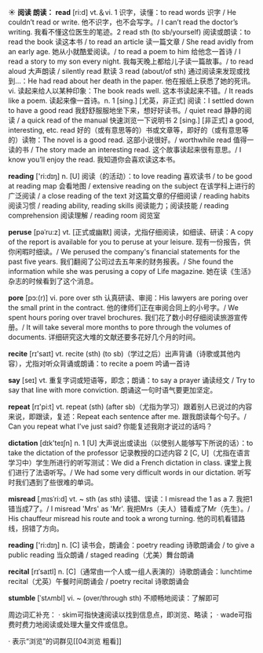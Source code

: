 ☀ <span class="category">**阅读 朗读：**</span>
<span class="vocabulary">**read**</span> [ri:d] 
<span class="definition">vt.＆vi. 1 识字，读懂：</span>to read words 识字 / He couldn’t read or write. 他不识字，也不会写字。/ I can’t read the doctor’s writing. 我看不懂这位医生的笔迹。<span class="definition">2 read sth (to sb/yourself) 阅读或朗读：</span>to read the book 读这本书 / to read an article 读一篇文章 / She read avidly from an early age. 她从小就酷爱阅读。/ to read a poem to him 给他念一首诗 / I read a story to my son every night. 我每天晚上都给儿子读一篇故事。/ to read aloud 大声朗读 / silently read 默读 <span class="definition">3 read (about/of sth) 通过阅读来发现或找到…：</span>He had read about her death in the paper. 他在报纸上获悉了她的死讯。<span class="definition">vi. 读起来给人以某种印象：</span>The book reads well. 这本书读起来不错。/ It reads like a poem. 读起来像一首诗。<span class="definition">n. 1 [sing.] [尤英，非正式] 阅读：</span>I settled down to have a good read 我舒舒服服地坐下来，想好好读书。/ quiet read 静静的阅读 / a quick read of the manual 快速浏览一下说明书 <span class="definition">2 [sing.] [非正式] a good, interesting, etc. read 好的（或有意思等的）书或文章等，即好的（或有意思等的）读物：</span>The novel is a good read. 这部小说很好。/ worthwhile read 值得一读的书 / The story made an interesting read. 这个故事读起来很有意思。/ I know you’ll enjoy the read. 我知道你会喜欢读这本书。

<span class="vocabulary">**reading**</span> ['ri:dɪŋ] 
<span class="definition">n. [U] 阅读（的活动）：</span>to love reading 喜欢读书 / to be good at reading map 会看地图 / extensive reading on the subject 在该学科上进行的广泛阅读 / a close reading of the text 对这篇文章的仔细阅读 / reading habits 阅读习惯 / reading ability, reading skills 阅读能力；阅读技能 / reading comprehension 阅读理解 / reading room 阅览室
           
<span class="vocabulary">**peruse**</span> [pəˈru:z]
<span class="definition">vt. [正式或幽默] 阅读，尤指仔细阅读，如细读、研读：</span>A copy of the report is available for you to peruse at your leisure. 现有一份报告，供你闲暇时细读。/ We perused the company's financial statements for the past five years. 我们翻阅了公司过去五年来的财务报表。/ She found the information while she was perusing a copy of Life magazine. 她在读《生活》杂志的时候看到了这个消息。
           
<span class="vocabulary">**pore**</span> [pɔ:(r)]
<span class="definition">vi. pore over sth 认真研读、审阅：</span>His lawyers are poring over the small print in the contract. 他的律师们正在审阅合同上的小号字。/ We spent hours poring over travel brochures. 我们花了数小时仔细阅读旅游宣传册。/ It will take several more months to pore through the volumes of documents. 详细研究这大堆的文献还要多花好几个月的时间。

<span class="vocabulary">**recite**</span> [rɪ'saɪt] 
<span class="definition">vt. recite (sth) (to sb)（学过之后）出声背诵（诗歌或其他内容），尤指对听众背诵或朗诵：</span>to recite a poem 吟诵一首诗

<span class="vocabulary">**say**</span> [seɪ] 
<span class="definition">vt. 重复字词或短语等，即念；朗诵：</span>to say a prayer 诵读经文 / Try to say that line with more conviction. 朗诵这一句时语气要更加坚定。

<span class="vocabulary">**repeat**</span> [rɪ'pi:t] 
<span class="definition">vt. repeat (sth) (after sb)（尤指为学习）跟着别人已说过的内容来说，即跟读，复述：</span>Repeat each sentence after me. 跟我朗读每个句子。/ Can you repeat what I’ve just said? 你能复述我刚才说过的话吗？

<span class="vocabulary">**dictation**</span> [dɪk'teɪʃn] 
<span class="definition">n. 1 [U] 大声说出或读出（以使别人能够写下所说的话）：</span>to take the dictation of the professor 记录教授的口述内容 <span class="definition">2 [C, U]（尤指在语言学习中）学生所进行的听写测试：</span>We did a French dictation in class. 课堂上我们进行了法语听写。/ We had some very difficult words in our dictation. 听写时我们遇到了些很难的单词。
           
<span class="vocabulary">**misread**</span> [ˌmɪsˈri:d]
<span class="definition">vt. ~ sth (as sth) 读错、误读：</span>I misread the 1 as a 7. 我把1错当成7了。/ I misread 'Mrs' as 'Mr'. 我把Mrs（夫人）错看成了Mr（先生）。/ His chauffeur misread his route and took a wrong turning. 他的司机看错路线，拐错了方向。

<span class="vocabulary">**reading**</span> ['ri:dɪŋ] 
<span class="definition">n. [C] 读书会，朗诵会：</span>poetry reading 诗歌朗诵会 / to give a public reading 当众朗诵 / staged reading（尤美）舞台朗诵
       
<span class="vocabulary">**recital**</span> [rɪˈsaɪtl]
<span class="definition">n. [C]（通常由一个人或一组人表演的）诗歌朗诵会：</span>lunchtime recital（尤英）午餐时间朗诵会 / poetry recital 诗歌朗诵会

<span class="vocabulary">**stumble**</span> [ˈstʌmbl]
<span class="definition">vi. ~ (over/through sth) 不顺畅地阅读：</span>了解即可

周边词汇补充：
· skim可指快速阅读以找到信息点，即浏览、略读；
· wade可指费时费力地阅读或处理大量文件或信息。

· 表示“浏览”的词群见[[04浏览 粗看]]
